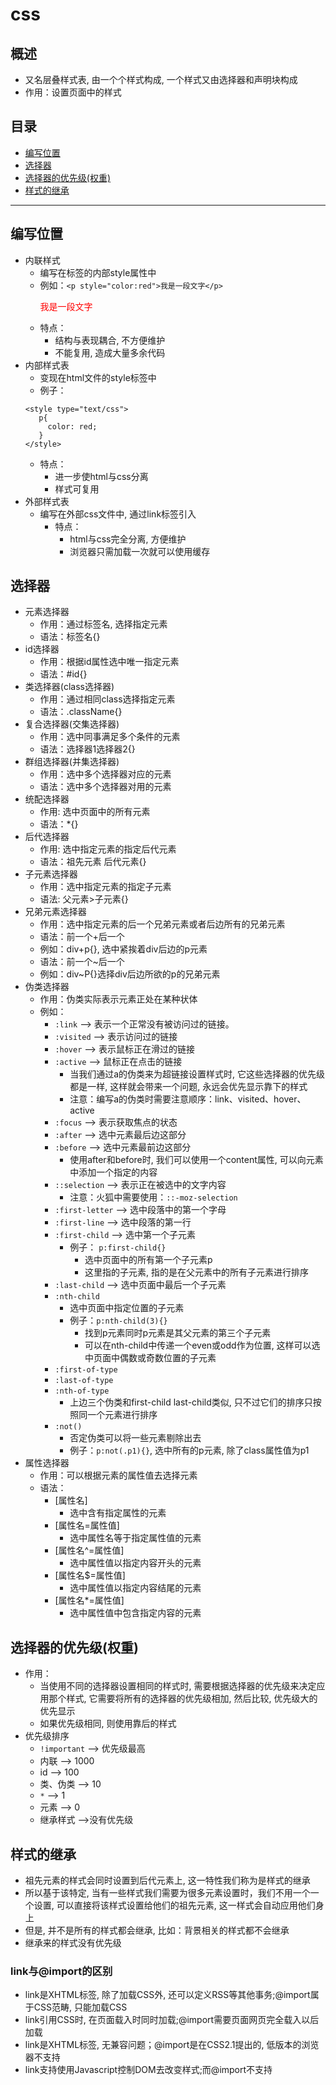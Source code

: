# css
## 概述
* 又名层叠样式表, 由一个个样式构成, 一个样式又由选择器和声明块构成
* 作用：设置页面中的样式
## 目录
* [编写位置](#编写位置)
* [选择器](#选择器)
* [选择器的优先级(权重)](#选择器的优先级(权重))
* [样式的继承](#样式的继承)
***

## 编写位置
* 内联样式
  * 编写在标签的内部style属性中
  * 例如：`<p style="color:red">我是一段文字</p>`<p style="color:red">我是一段文字</p>
  * 特点：
    * 结构与表现耦合, 不方便维护
    * 不能复用, 造成大量多余代码
* 内部样式表
  * 变现在html文件的style标签中
  * 例子：
   ```
   <style type="text/css">
      p{
        color: red;
      }
   </style>
   ```
   * 特点：
     * 进一步使html与css分离
     * 样式可复用
* 外部样式表
  * 编写在外部css文件中, 通过link标签引入
     * 特点：
       * html与css完全分离, 方便维护
       * 浏览器只需加载一次就可以使用缓存
## 选择器
* 元素选择器
  * 作用：通过标签名, 选择指定元素
  * 语法：标签名{}
* id选择器
  * 作用：根据id属性选中唯一指定元素
  * 语法：#id{}
* 类选择器(class选择器)
  * 作用：通过相同class选择指定元素
  * 语法：.className{}
* 复合选择器(交集选择器)
  * 作用：选中同事满足多个条件的元素
  * 语法：选择器1选择器2{}
* 群组选择器(并集选择器)
  * 作用：选中多个选择器对应的元素
  * 语法：选中多个选择器对用的元素
* 统配选择器
  * 作用: 选中页面中的所有元素
  * 语法：*{}
* 后代选择器
  * 作用: 选中指定元素的指定后代元素
  * 语法：祖先元素 后代元素{}
* 子元素选择器
  * 作用：选中指定元素的指定子元素
  * 语法: 父元素>子元素{}
* 兄弟元素选择器
  * 作用：选中指定元素的后一个兄弟元素或者后边所有的兄弟元素
  * 语法：前一个+后一个
  * 例如：div+p{}, 选中紧挨着div后边的p元素
  * 语法：前一个~后一个
  * 例如：div~P{}选择div后边所欲的p的兄弟元素
* 伪类选择器
  * 作用：伪类实际表示元素正处在某种状体
  * 例如：
      * `:link` --> 表示一个正常没有被访问过的链接。                           
      * `:visited` --> 表示访问过的链接
      * `:hover` --> 表示鼠标正在滑过的链接
      * `:active` --> 鼠标正在点击的链接
        * 当我们通过a的伪类来为超链接设置样式时, 它这些选择器的优先级都是一样, 这样就会带来一个问题, 永远会优先显示靠下的样式
        * 注意：编写a的伪类时需要注意顺序：link、visited、hover、active
      * `:focus` --> 表示获取焦点的状态
      * `:after` --> 选中元素最后边这部分
      * `:before` --> 选中元素最前边这部分
        * 使用after和before时, 我们可以使用一个content属性, 可以向元素中添加一个指定的内容
      * `::selection` --> 表示正在被选中的文字内容
        * 注意：火狐中需要使用：`::-moz-selection`
      * `:first-letter` --> 选中段落中的第一个字母
      * `:first-line` --> 选中段落的第一行	
      * `:first-child` --> 选中第一个子元素
        * 例子： `p:first-child{}` 
          * 选中页面中的所有第一个子元素p
          * 这里指的子元素, 指的是在父元素中的所有子元素进行排序
      * `:last-child` --> 选中页面中最后一个子元素
      * `:nth-child`
        * 选中页面中指定位置的子元素
        * 例子：`p:nth-child(3){}`
          * 找到p元素同时p元素是其父元素的第三个子元素
          * 可以在nth-child中传递一个even或odd作为位置, 这样可以选中页面中偶数或奇数位置的子元素
      * `:first-of-type`
      * `:last-of-type`
      * `:nth-of-type`
        * 上边三个伪类和first-child last-child类似, 只不过它们的排序只按照同一个元素进行排序
      * `:not()`
        * 否定伪类可以将一些元素剔除出去
        * 例子：`p:not(.p1){}`, 选中所有的p元素, 除了class属性值为p1
* 属性选择器
  * 作用：可以根据元素的属性值去选择元素
  * 语法：
    * [属性名]
      * 选中含有指定属性的元素
    * [属性名=属性值]
      * 选中属性名等于指定属性值的元素
    * [属性名^=属性值]
      * 选中属性值以指定内容开头的元素
    * [属性名$=属性值]
      * 选中属性值以指定内容结尾的元素
    * [属性名*=属性值]
      * 选中属性值中包含指定内容的元素
## 选择器的优先级(权重)
* 作用：
  * 当使用不同的选择器设置相同的样式时, 需要根据选择器的优先级来决定应用那个样式, 
    它需要将所有的选择器的优先级相加, 然后比较, 优先级大的优先显示
  * 如果优先级相同, 则使用靠后的样式
* 优先级排序
  * `!important` --> 优先级最高
  * 内联	 --> 1000
  * id --> 100
  * 类、伪类 --> 10
  * `*` --> 1
  * 元素 --> 0
  * 继承样式 -->没有优先级
## 样式的继承
* 祖先元素的样式会同时设置到后代元素上, 这一特性我们称为是样式的继承
* 所以基于该特定, 当有一些样式我们需要为很多元素设置时，我们不用一个一个设置, 
  可以直接将该样式设置给他们的祖先元素, 这一样式会自动应用他们身上	
* 但是, 并不是所有的样式都会继承, 比如：背景相关的样式都不会继承
* 继承来的样式没有优先级
### link与@import的区别
* link是XHTML标签, 除了加载CSS外, 还可以定义RSS等其他事务;@import属于CSS范畴, 只能加载CSS
* link引用CSS时, 在页面载入时同时加载;@import需要页面网页完全载入以后加载
* link是XHTML标签, 无兼容问题；@import是在CSS2.1提出的, 低版本的浏览器不支持
* link支持使用Javascript控制DOM去改变样式;而@import不支持